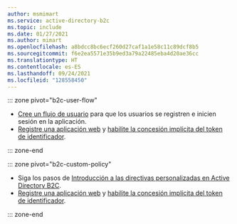 ```yaml
---
author: msmimart
ms.service: active-directory-b2c
ms.topic: include
ms.date: 01/27/2021
ms.author: mimart
ms.openlocfilehash: a8bdcc8bc6ecf260d27caf1a1e58c11c89dcf8b5
ms.sourcegitcommit: f6e2ea5571e35b9ed3a79a22485eba4d20ae36cc
ms.translationtype: HT
ms.contentlocale: es-ES
ms.lasthandoff: 09/24/2021
ms.locfileid: "128558450"
---
```

::: zone pivot="b2c-user-flow"

* [Cree un flujo de usuario](../articles/active-directory-b2c/tutorial-create-user-flows.md) para que los usuarios se registren e inicien sesión en la aplicación.
* [Registre una aplicación web](../articles/active-directory-b2c/tutorial-register-applications.md) y [habilite la concesión implícita del token de identificador](../articles/active-directory-b2c/tutorial-register-applications.md#enable-id-token-implicit-grant).

::: zone-end

::: zone pivot="b2c-custom-policy"

* Siga los pasos de [Introducción a las directivas personalizadas en Active Directory B2C](../articles/active-directory-b2c/tutorial-create-user-flows.md?pivots=b2c-custom-policy).
* [Registre una aplicación web](../articles/active-directory-b2c/tutorial-register-applications.md) y [habilite la concesión implícita del token de identificador](../articles/active-directory-b2c/tutorial-register-applications.md#enable-id-token-implicit-grant).

::: zone-end